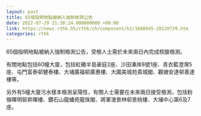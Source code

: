 ```yaml
---
layout: post
title: 65個指明地點被納入強制檢測公告
date: 2022-07-29 21:30:24.000000000 +08:00
link: https://news.rthk.hk/rthk/ch/component/k2/1660045-20220729.htm
categories: rthk
---
```


65個指明地點被納入強制檢測公告，受檢人士需於未來兩日內完成核酸檢測。

有關地點包括60幢大廈，包括紅磡半島豪庭2座、沙田溱岸8號1座、青衣藍澄灣5座、屯門富泰邨健泰樓、大埔廣福邨廣惠樓、大圍美城苑貴城閣、觀塘安達邨善達樓等。

另外有5幢大廈污水樣本檢測呈陽性，有關人士需要在未來兩日接受檢測，包括粉嶺暉明邨昇暉樓、鑽石山龍蟠苑龍珠閣、將軍澳景林邨景桃樓、大埔中心第6及7座。
